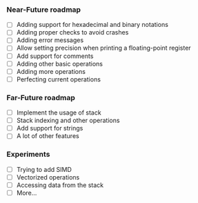 ### Near-Future roadmap
- [ ] Adding support for hexadecimal and binary notations
- [ ] Adding proper checks to avoid crashes
- [ ] Adding error messages
- [ ] Allow setting precision when printing a floating-point register
- [ ] Add support for comments
- [ ] Adding other basic operations
- [ ] Adding more operations
- [ ] Perfecting current operations

### Far-Future roadmap
- [ ] Implement the usage of stack
- [ ] Stack indexing and other operations
- [ ] Add support for strings
- [ ] A lot of other features

### Experiments
- [ ] Trying to add SIMD
- [ ] Vectorized operations
- [ ] Accessing data from the stack
- [ ] More...
